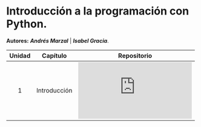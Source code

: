 # Introducción a la programación con Python.

**Autores:** ***Andrés Marzal*** | ***Isabel Gracia***.

| Unidad | Capítulo | Repositorio |
| :----: | :----: | :----: |
| 1 | Introducción | ![Repositorio](https://github.com/jm-quintas/IntroduccionProgramacionPython/blob/1e53dbf52bdf0cf4095ef1a3ca77730cf1a7f35e/Chapter_1-3/1_Introducci%C3%B3n.md) |
